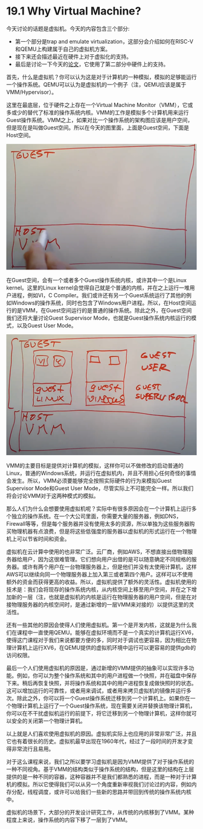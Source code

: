 # 19.1 Why Virtual Machine?

今天讨论的话题是虚拟机。今天的内容包含三个部分:

* 第一个部分是trap and emulate virtualization，这部分会介绍如何在RISC-V和QEMU上构建属于自己的虚拟机方案。
* 接下来还会描述最近在硬件上对于虚拟化的支持。
* 最后是讨论一下今天的[论文](https://pdos.csail.mit.edu/6.828/2020/readings/belay-dune.pdf)，它使用了第二部分中硬件上的支持。

首先，什么是虚拟机？你可以认为这是对于计算机的一种模拟，模拟的足够能运行一个操作系统。QEMU可以认为是虚拟机的一个例子（注，QEMU应该是属于VMM/Hypervisor）。

这里在最底层，位于硬件之上存在一个Virtual Machine Monitor（VMM），它或多或少的替代了标准的操作系统内核。VMM的工作是模拟多个计算机用来运行Guest操作系统。VMM之上，如果对比一个操作系统的架构图应该是用户空间，但是现在是叫做Guest空间。所以在今天的图里面，上面是Guest空间，下面是Host空间。

![](../.gitbook/assets/image%20%28723%29.png)

在Guest空间，会有一个或者多个Guest操作系统内核，或许其中一个是Linux kernel。这里的Linux kernel会觉得自己就是个普通的内核，并在之上运行一堆用户进程，例如VI，C Compiler。我们或许还有另一个Guest系统运行了其他的例如Windows的操作系统，同时也包含了Windows用户进程。所以，在Host空间运行的是VMM，在Guest空间运行的是普通的操作系统。除此之外，在Guest空间我们还将大量讨论Guest Supervisor Mode，也就是Guest操作系统内核运行的模式，以及Guest User Mode。

![](../.gitbook/assets/image%20%28724%29.png)

VMM的主要目标是提供对计算机的模拟，这样你可以不做修改的启动普通的Linux，普通的Windows系统，并运行在虚拟机内，并且不用担心任何奇怪的事情会发生。所以，VMM必须要能够完全按照实际硬件的行为来模拟Guest Supervisor Mode和Guest User Mode，尽管实际上不可能完全一样。所以我们将会讨论VMM对于这两种模式的模拟。

那么人们为什么会想要使用虚拟机呢？实际中有很多原因会在一个计算机上运行多个独立的操作系统。在一个大公司里面，你需要大量的服务器，例如DNS，Firewall等等，但是每个服务器并没有使用太多的资源，所以单独为这些服务器购买物理机器有点浪费，但是将这些低强度的服务器以虚拟机的形式运行在一个物理机上可以节省时间和资金。

虚拟机在云计算中使用的也非常广泛。云厂商，例如AWS，不想直接出借物理服务器给用户，因为这很难管理。它们想向用户出借的是可以随意确定不同规格的服务器。或许有两个用户在一台物理服务器上，但是他们并没有太使用计算机，这样AWS可以继续向同一个物理服务器上加入第三或者第四个用户。这样可以不使用额外的资金而获得更高的收益。所以，虚拟机提供了额外的灵活性。虚拟机使用的技术是：我们会将现存的操作系统内核，从内核空间上移至用户空间，并在之下增加新的一层（注，也就是虚拟机的内核是运行在物理服务器的用户空间，但是在对接物理服务器的内核空间时，是通过新增的一层VMM来对接的）以提供这里的灵活性。

还有一些其他的原因会使得人们使用虚拟机。第一个是开发内核，这就是为什么我们在课程中一直使用QEMU。能够在虚拟环境而不是一个真实的计算机运行XV6，使得这门课程对于我们来说都要方便的多，同时对于调试也更容易，因为相比在物理计算机上运行XV6，在QEMU提供的虚拟机环境中运行可以更容易的提供gdb的访问权限。

最后一个人们使用虚拟机的原因是，通过新增的VMM提供的抽象可以实现许多功能。例如，你可以为整个操作系统和其中的用户进程做一个快照，并在磁盘中保存下来。稍后再恢复快照，并将操作系统和其中的用户进程恢复成做快照时的状态。这可以增加运行的可靠性，或者用来调试，或者用来拷贝虚拟机的镜像并运行多次。除此之外，你可以将一个Guest操作系统迁移到另一个计算机上。如果你在一个物理计算机上运行了一个Guest操作系统，现在需要关闭并替换该物理计算机，你可以在不干扰虚拟机运行的前提下，将它迁移到另一个物理计算机，这样你就可以安全的关闭第一个物理计算机。

以上就是人们喜欢使用虚拟机的原因。虚拟机实际上也应用的非常非常广泛，并且它也有着很长的历史。虚拟机最早出现在1960年代，经过了一段时间的开发才变得非常流行且易用。

对于这么课程来说，我们之所以要学习虚拟机是因为VMM提供了对于操作系统的一种不同视角。基于VMM的结构类似于操作系统的结构，但是这里的结构在上层提供的是一种不同的容器，这种容器并不是我们都熟悉的进程，而是一种对于计算机的模拟。所以它使得我们可以从另一个角度重新审视我们讨论过的内容，例如内存分配，线程调度，或许可以给我们一些新的思路并带回到传统的操作系统内核中。

虚拟机的场景下，大部分的开发设计研究工作，从传统的内核移到了VMM。某种程度上来说，操作系统的内容下移了一层到了VMM。

